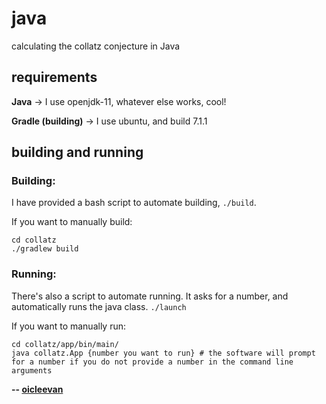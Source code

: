 # java

calculating the collatz conjecture in Java

## requirements

**Java** -> I use openjdk-11, whatever else works, cool!

**Gradle (building)** -> I use ubuntu, and build 7.1.1

## building and running

### Building:

I have provided a bash script to automate building, `./build`.

If you want to manually build:

    cd collatz
    ./gradlew build

### Running:

There's also a script to automate running. It asks for a number, and automatically runs the java class. `./launch`

If you want to manually run:

    cd collatz/app/bin/main/
    java collatz.App {number you want to run} # the software will prompt for a number if you do not provide a number in the command line arguments

**-- [oicleevan](https://oicleevan.github.io/)**